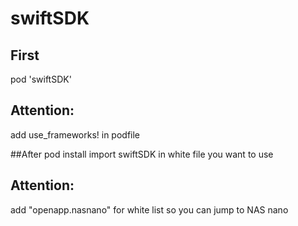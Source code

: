 # swiftSDK

## First
pod 'swiftSDK'

## Attention: 
add use_frameworks! in podfile

##After pod install
import swiftSDK in white file you want to use

## Attention: 
add "openapp.nasnano" for white list so you can jump to NAS nano


